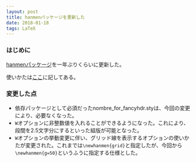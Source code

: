 ```yaml
---
layout: post
title: hanmenパッケージを更新した
date: 2018-01-18
tags: LaTeX
---
```


### はじめに
[hanmenパッケージ](https://gist.github.com/qdaibungei/5f6986fa99fc9a7d86122a7a9417d64e)を一年ぶりくらいに更新した。

使いかたは[ここ]({{site.baseurl}}/2017/02/18/hanmen.html)に記してある。

### 変更した点
* 依存パッケージとして必須だったnombre_for_fancyhdr.styは、今回の変更により、必要なくなった。
* `W`オプションに非整数値を入れることができるようになった。これにより、段間を2.5文字分にするといった組版が可能となった。
* `W`オプションの挙動変更に伴い、グリッド線を表示するオプションの使いかたが変更された。これまでは`\newhanmen{grid}`と指定したが、今回から`\newhanmen{g=50}`というふうに指定する仕様とした。
